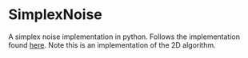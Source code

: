 # SimplexNoise
A simplex noise implementation in python. Follows the implementation found [here](http://webstaff.itn.liu.se/~stegu/simplexnoise/simplexnoise.pdf).
Note this is an implementation of the 2D algorithm.